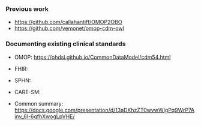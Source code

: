 ### Previous work

- https://github.com/callahantiff/OMOP2OBO
- https://github.com/vemonet/omop-cdm-owl

### Documenting existing clinical standards

- OMOP: https://ohdsi.github.io/CommonDataModel/cdm54.html
- FHIR:
- SPHN:
- CARE-SM:

- Common summary: https://docs.google.com/presentation/d/13aDKhzZT0wvwWIgPq9WrP7Ainv_6l-6qfhXwogLpVHE/
